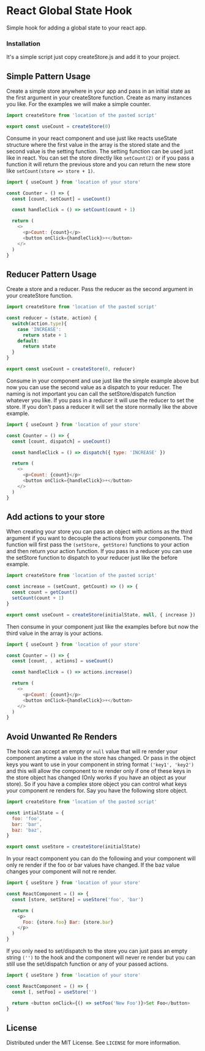 # React Global State Hook

Simple hook for adding a global state to your react app.

### Installation

It's a simple script just copy createStore.js and add it to your project.

## Simple Pattern Usage

Create a simple store anywhere in your app and pass in an initial state as the first argument in your createStore function. Create as many instances you like. For the examples we will make a simple counter.

```js
import createStore from 'location of the pasted script'

export const useCount = createStore(0)
```

Consume in your react component and use just like reacts useState structure where the first value in the array is the stored state and the second value is the setting function. The setting function can be used just like in react. You can set the store directly like `setCount(2)` or if you pass a function it will return the previous store and you can return the new store like `setCount(store => store + 1)`.

```js
import { useCount } from 'location of your store'

const Counter = () => {
  const [count, setCount] = useCount()

  const handleClick = () => setCount(count + 1)

  return (
    <>
      <p>Count: {count}</p>
      <button onClick={handleClick}>+</button>
    </>
  )
}
```

## Reducer Pattern Usage

Create a store and a reducer. Pass the reducer as the second argument in your createStore function.

```js
import createStore from 'location of the pasted script'

const reducer = (state, action) {
  switch(action.type){
    case 'INCREASE':
      return state + 1
    default:
      return state
  }
}

export const useCount = createStore(0, reducer)
```

Consume in your component and use just like the simple example above but now you can use the second value as a dispatch to your reducer. The naming is not important you can call the setStore/dispatch function whatever you like. If you pass in a reducer it will use the reducer to set the store. If you don't pass a reducer it will set the store normally like the above example.

```js
import { useCount } from 'location of your store'

const Counter = () => {
  const [count, dispatch] = useCount()

  const handleClick = () => dispatch({ type: 'INCREASE' })

  return (
    <>
      <p>Count: {count}</p>
      <button onClick={handleClick}>+</button>
    </>
  )
}
```

## Add actions to your store

When creating your store you can pass an object with actions as the third argument if you want to decouple the actions from your components. The function will first pass the `(setStore, getStore)` functions to your action and then return your action function. If you pass in a reducer you can use the setStore function to dispatch to your reducer just like the before example.

```js
import createStore from 'location of the pasted script'

const increase = (setCount, getCount) => () => {
  const count = getCount()
  setCount(count + 1)
}

export const useCount = createStore(initialState, null, { increase })
```

Then consume in your component just like the examples before but now the third value in the array is your actions.

```js
import { useCount } from 'location of your store'

const Counter = () => {
  const [count, , actions] = useCount()

  const handleClick = () => actions.increase()

  return (
    <>
      <p>Count: {count}</p>
      <button onClick={handleClick}>+</button>
    </>
  )
}
```

## Avoid Unwanted Re Renders

The hook can accept an empty or `null` value that will re render your component anytime a value in the store has changed. Or pass in the object keys you want to use in your component in string format `('key1', 'key2')` and this will allow the component to re render only if one of these keys in the store object has changed (Only works if you have an object as your store). So if you have a complex store object you can control what keys your component re renders for. Say you have the following store object.

```js
import createStore from 'location of the pasted script'

const intialState = {
  foo: 'foo',
  bar: 'bar',
  baz: 'baz',
}

export const useStore = createStore(initialState)
```

In your react component you can do the following and your component will only re render if the foo or bar values have changed. If the baz value changes your component will not re render.

```js
import { useStore } from 'location of your store'

const ReactComponent = () => {
  const [store, setStore] = useStore('foo', 'bar')

  return (
    <p>
      Foo: {store.foo} Bar: {store.bar}
    </p>
  )
}
```

If you only need to set/dispatch to the store you can just pass an empty string `('')` to the hook and the component will never re render but you can still use the set/dispatch function or any of your passed actions.

```js
import { useStore } from 'location of your store'

const ReactComponent = () => {
  const [, setFoo] = useStore('')

  return <button onClick={() => setFoo('New Foo')}>Set Foo</button>
}
```

## License

Distributed under the MIT License. See `LICENSE` for more information.
